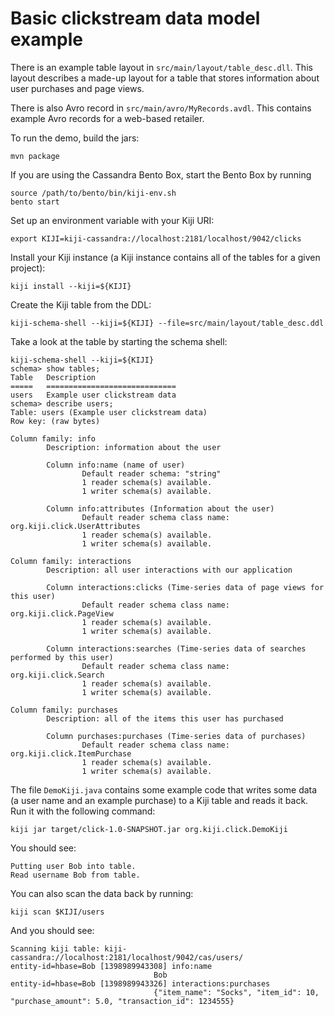 Basic clickstream data model example
====================================

There is an example table layout in `src/main/layout/table_desc.dll`.  This layout describes a
made-up layout for a table that stores information about user purchases and page views.

There is also Avro record in `src/main/avro/MyRecords.avdl`.  This contains example Avro records for
a web-based retailer.

To run the demo, build the jars:

    mvn package

If you are using the Cassandra Bento Box, start the Bento Box by running

    source /path/to/bento/bin/kiji-env.sh
    bento start

Set up an environment variable with your Kiji URI:

    export KIJI=kiji-cassandra://localhost:2181/localhost/9042/clicks

Install your Kiji instance (a Kiji instance contains all of the tables for a given project):

    kiji install --kiji=${KIJI}

Create the Kiji table from the DDL:

    kiji-schema-shell --kiji=${KIJI} --file=src/main/layout/table_desc.ddl

Take a look at the table by starting the schema shell:

    kiji-schema-shell --kiji=${KIJI}
    schema> show tables;
    Table   Description
    =====   =============================
    users   Example user clickstream data
    schema> describe users;
    Table: users (Example user clickstream data)
    Row key: (raw bytes)

    Column family: info
            Description: information about the user

            Column info:name (name of user)
                    Default reader schema: "string"
                    1 reader schema(s) available.
                    1 writer schema(s) available.

            Column info:attributes (Information about the user)
                    Default reader schema class name: org.kiji.click.UserAttributes
                    1 reader schema(s) available.
                    1 writer schema(s) available.

    Column family: interactions
            Description: all user interactions with our application

            Column interactions:clicks (Time-series data of page views for this user)
                    Default reader schema class name: org.kiji.click.PageView
                    1 reader schema(s) available.
                    1 writer schema(s) available.

            Column interactions:searches (Time-series data of searches performed by this user)
                    Default reader schema class name: org.kiji.click.Search
                    1 reader schema(s) available.
                    1 writer schema(s) available.

    Column family: purchases
            Description: all of the items this user has purchased

            Column purchases:purchases (Time-series data of purchases)
                    Default reader schema class name: org.kiji.click.ItemPurchase
                    1 reader schema(s) available.
                    1 writer schema(s) available.

The file `DemoKiji.java` contains some example code that writes some data (a user name and an
example purchase) to a Kiji table and reads it back.
Run it with the following command:

    kiji jar target/click-1.0-SNAPSHOT.jar org.kiji.click.DemoKiji

You should see:

    Putting user Bob into table.
    Read username Bob from table.

You can also scan the data back by running:

    kiji scan $KIJI/users

And you should see:

    Scanning kiji table: kiji-cassandra://localhost:2181/localhost/9042/cas/users/
    entity-id=hbase=Bob [1398989943308] info:name
                                    Bob
    entity-id=hbase=Bob [1398989943326] interactions:purchases
                                    {"item_name": "Socks", "item_id": 10, "purchase_amount": 5.0, "transaction_id": 1234555}

